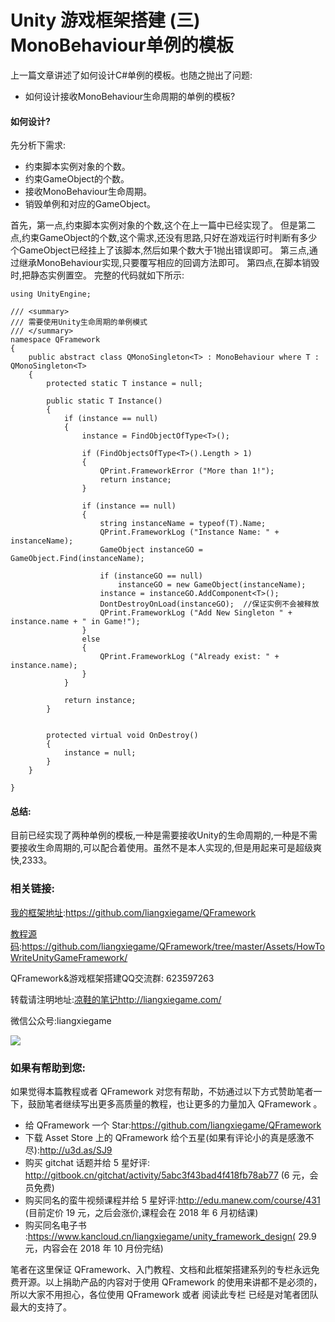 # Unity 游戏框架搭建 (三) MonoBehaviour单例的模板

上一篇文章讲述了如何设计C#单例的模板。也随之抛出了问题:
* 如何设计接收MonoBehaviour生命周期的单例的模板?
#### 如何设计?
先分析下需求:

* 约束脚本实例对象的个数。 
* 约束GameObject的个数。 
* 接收MonoBehaviour生命周期。 
* 销毁单例和对应的GameObject。

首先，第一点,约束脚本实例对象的个数,这个在上一篇中已经实现了。
但是第二点,约束GameObject的个数,这个需求,还没有思路,只好在游戏运行时判断有多少个GameObject已经挂上了该脚本,然后如果个数大于1抛出错误即可。 
第三点,通过继承MonoBehaviour实现,只要覆写相应的回调方法即可。 第四点,在脚本销毁时,把静态实例置空。 完整的代码就如下所示:
```
using UnityEngine;

/// <summary>
/// 需要使用Unity生命周期的单例模式
/// </summary>
namespace QFramework 
{  
    public abstract class QMonoSingleton<T> : MonoBehaviour where T : QMonoSingleton<T>
    {
        protected static T instance = null;

        public static T Instance()
        {
            if (instance == null)
            {
                instance = FindObjectOfType<T>();

                if (FindObjectsOfType<T>().Length > 1)
                {
                    QPrint.FrameworkError ("More than 1!");
                    return instance;
                }

                if (instance == null)
                {
                    string instanceName = typeof(T).Name;
                    QPrint.FrameworkLog ("Instance Name: " + instanceName); 
                    GameObject instanceGO = GameObject.Find(instanceName);

                    if (instanceGO == null)
                        instanceGO = new GameObject(instanceName);
                    instance = instanceGO.AddComponent<T>();
                    DontDestroyOnLoad(instanceGO);  //保证实例不会被释放
                    QPrint.FrameworkLog ("Add New Singleton " + instance.name + " in Game!");
                }
                else
                {
                    QPrint.FrameworkLog ("Already exist: " + instance.name);
                }
            }

            return instance;
        }


        protected virtual void OnDestroy()
        {
            instance = null;
        }
    }

}
```
#### 总结:
目前已经实现了两种单例的模板,一种是需要接收Unity的生命周期的,一种是不需要接收生命周期的,可以配合着使用。虽然不是本人实现的,但是用起来可是超级爽快,2333。

### 相关链接:

[我的框架地址](https://github.com/liangxiegame/QFramework):https://github.com/liangxiegame/QFramework

[教程源码](https://github.com/liangxiegame/QFramework/tree/master/Assets/HowToWriteUnityGameFramework):https://github.com/liangxiegame/QFramework/tree/master/Assets/HowToWriteUnityGameFramework/

QFramework&游戏框架搭建QQ交流群: 623597263

转载请注明地址:[凉鞋的笔记](http://liangxiegame.com/)http://liangxiegame.com/

微信公众号:liangxiegame

![](https://ws2.sinaimg.cn/large/006tKfTcgy1fr1ywcobcwj30by0byt9i.jpg)

### 如果有帮助到您:

如果觉得本篇教程或者 QFramework 对您有帮助，不妨通过以下方式赞助笔者一下，鼓励笔者继续写出更多高质量的教程，也让更多的力量加入 QFramework 。

- 给 QFramework 一个 Star:https://github.com/liangxiegame/QFramework
- 下载 Asset Store 上的 QFramework 给个五星(如果有评论小的真是感激不尽):http://u3d.as/SJ9
- 购买 gitchat 话题并给 5 星好评: http://gitbook.cn/gitchat/activity/5abc3f43bad4f418fb78ab77 (6 元，会员免费)
- 购买同名的蛮牛视频课程并给 5 星好评:http://edu.manew.com/course/431 (目前定价 19 元，之后会涨价,课程会在 2018 年 6 月初结课)
- 购买同名电子书 :https://www.kancloud.cn/liangxiegame/unity_framework_design( 29.9 元，内容会在 2018 年 10 月份完结)

笔者在这里保证 QFramework、入门教程、文档和此框架搭建系列的专栏永远免费开源。以上捐助产品的内容对于使用 QFramework 的使用来讲都不是必须的，所以大家不用担心，各位使用 QFramework 或者 阅读此专栏 已经是对笔者团队最大的支持了。